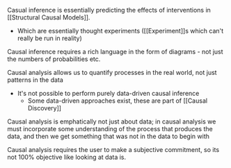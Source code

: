 Casual inference is essentially predicting the effects of interventions in [[Structural Causal Models]]. 
- Which are essentially thought experiments ([[Experiment]]s which can't really be run in reality)

Causal inference requires a rich language in the form of diagrams - not just the numbers of probabilities etc.



Causal analysis allows us to quantify processes in the real world, not just patterns in the data
- It's not possible to perform purely data-driven causal inference
	- Some data-driven approaches exist, these are part of [[Causal Discovery]]

Causal analysis is emphatically not just about data; in causal analysis we must incorporate some understanding of the process that produces the data, and then we get something that was not in the data to begin with

Causal analysis requires the user to make a subjective commitment, so its not 100% objective like looking at data is.
